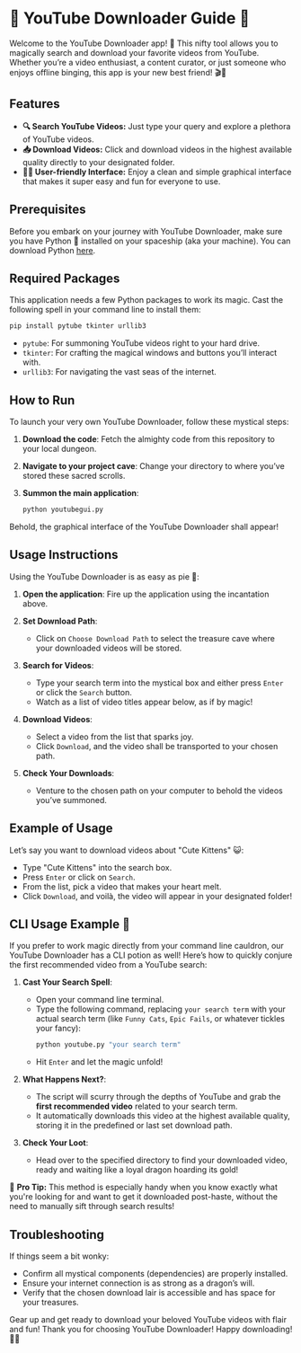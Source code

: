 # 🌟 YouTube Downloader Guide 🌟

Welcome to the YouTube Downloader app! 🚀 This nifty tool allows you to magically search and download your favorite videos from YouTube. Whether you’re a video enthusiast, a content curator, or just someone who enjoys offline binging, this app is your new best friend! 🎬🍿

## Features
- **🔍 Search YouTube Videos:** Just type your query and explore a plethora of YouTube videos.
- **📥 Download Videos:** Click and download videos in the highest available quality directly to your designated folder.
- **👩‍💻 User-friendly Interface:** Enjoy a clean and simple graphical interface that makes it super easy and fun for everyone to use.

## Prerequisites
Before you embark on your journey with YouTube Downloader, make sure you have Python 🐍 installed on your spaceship (aka your machine). You can download Python [here](https://www.python.org/downloads/).

## Required Packages
This application needs a few Python packages to work its magic. Cast the following spell in your command line to install them:

```bash
pip install pytube tkinter urllib3
```

- `pytube`: For summoning YouTube videos right to your hard drive.
- `tkinter`: For crafting the magical windows and buttons you’ll interact with.
- `urllib3`: For navigating the vast seas of the internet.

## How to Run
To launch your very own YouTube Downloader, follow these mystical steps:

1. **Download the code**: Fetch the almighty code from this repository to your local dungeon.

2. **Navigate to your project cave**: Change your directory to where you’ve stored these sacred scrolls.

3. **Summon the main application**:
    ```bash
    python youtubegui.py
    ```

Behold, the graphical interface of the YouTube Downloader shall appear!

## Usage Instructions
Using the YouTube Downloader is as easy as pie 🥧:

1. **Open the application**: Fire up the application using the incantation above.

2. **Set Download Path**:
   - Click on `Choose Download Path` to select the treasure cave where your downloaded videos will be stored.

3. **Search for Videos**:
   - Type your search term into the mystical box and either press `Enter` or click the `Search` button.
   - Watch as a list of video titles appear below, as if by magic!

4. **Download Videos**:
   - Select a video from the list that sparks joy.
   - Click `Download`, and the video shall be transported to your chosen path.

5. **Check Your Downloads**:
   - Venture to the chosen path on your computer to behold the videos you’ve summoned.

## Example of Usage
Let’s say you want to download videos about "Cute Kittens" 😺:

- Type "Cute Kittens" into the search box.
- Press `Enter` or click on `Search`.
- From the list, pick a video that makes your heart melt.
- Click `Download`, and voilà, the video will appear in your designated folder!

## CLI Usage Example 🎤
If you prefer to work magic directly from your command line cauldron, our YouTube Downloader has a CLI potion as well! Here’s how to quickly conjure the first recommended video from a YouTube search:

1. **Cast Your Search Spell**:
   - Open your command line terminal.
   - Type the following command, replacing `your search term` with your actual search term (like `Funny Cats`, `Epic Fails`, or whatever tickles your fancy):
     ```bash
     python youtube.py "your search term"
     ```
   - Hit `Enter` and let the magic unfold!

2. **What Happens Next?**:
   - The script will scurry through the depths of YouTube and grab the **first recommended video** related to your search term.
   - It automatically downloads this video at the highest available quality, storing it in the predefined or last set download path.

3. **Check Your Loot**:
   - Head over to the specified directory to find your downloaded video, ready and waiting like a loyal dragon hoarding its gold!

🚀 **Pro Tip:** This method is especially handy when you know exactly what you're looking for and want to get it downloaded post-haste, without the need to manually sift through search results!

## Troubleshooting
If things seem a bit wonky:
- Confirm all mystical components (dependencies) are properly installed.
- Ensure your internet connection is as strong as a dragon’s will.
- Verify that the chosen download lair is accessible and has space for your treasures.

Gear up and get ready to download your beloved YouTube videos with flair and fun! Thank you for choosing YouTube Downloader! Happy downloading! 🌈🎉
